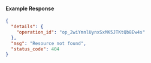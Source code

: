 <!-- Code generated for API Clients. DO NOT EDIT. -->

#### Example Response

```json
{
  "details": {
    "operation_id": "op_2wiYmnlUynxSxMK5JTKtQb8Ew4s"
  },
  "msg": "Resource not found",
  "status_code": 404
}
```
